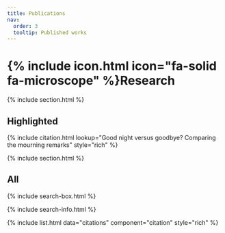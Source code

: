```yaml
---
title: Publications
nav:
  order: 3
  tooltip: Published works
---
```


# {% include icon.html icon="fa-solid fa-microscope" %}Research


{% include section.html %}

## Highlighted

{% include citation.html lookup="Good night versus goodbye? Comparing the mourning remarks" style="rich" %}

{% include section.html %}

## All

{% include search-box.html %}

{% include search-info.html %}

{% include list.html data="citations" component="citation" style="rich" %}
